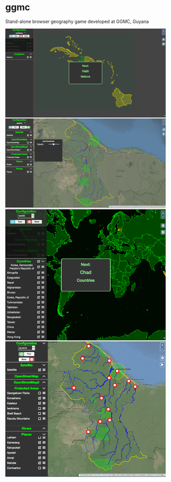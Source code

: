 # ggmc
Stand-alone browser geography game developed at GGMC, Guyana

<img src='static/ggmc/screenshots/screenshot-041816b.png'/>
<img src='static/ggmc/screenshots/screenshot-041216a.png'/>
<img src='static/ggmc/screenshots/screenshot-041016a.png'/>
<img src='static/ggmc/screenshots/screenshot-040716a.png'/>

